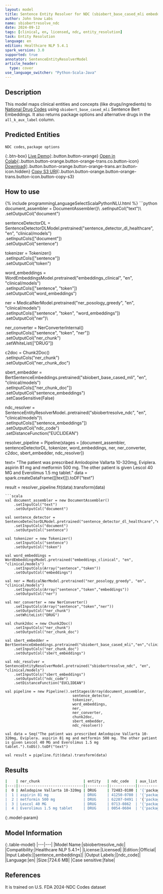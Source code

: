 ```yaml
---
layout: model
title: Sentence Entity Resolver for NDC (sbiobert_base_cased_mli embeddings)
author: John Snow Labs
name: sbiobertresolve_ndc
date: 2024-09-12
tags: [clinical, en, licensed, ndc, entity_resolution]
task: Entity Resolution
language: en
edition: Healthcare NLP 5.4.1
spark_version: 3.0
supported: true
annotator: SentenceEntityResolverModel
article_header:
  type: cover
use_language_switcher: "Python-Scala-Java"
---
```


## Description

This model maps clinical entities and concepts (like drugs/ingredients) to [National Drug Codes](https://www.fda.gov/drugs/drug-approvals-and-databases/national-drug-code-directory) using `sbiobert_base_cased_mli` Sentence Bert Embeddings. It also returns package options and alternative drugs in the `all_k_aux_label` column.

## Predicted Entities

`NDC codes`, `package options`

{:.btn-box}
[Live Demo](https://demo.johnsnowlabs.com/healthcare/ER_NDC/){:.button.button-orange}
[Open in Colab](https://colab.research.google.com/github/JohnSnowLabs/spark-nlp-workshop/blob/master/tutorials/Certification_Trainings/Healthcare/26.Chunk_Mapping.ipynb){:.button.button-orange.button-orange-trans.co.button-icon}
[Download](https://s3.amazonaws.com/auxdata.johnsnowlabs.com/clinical/models/sbiobertresolve_ndc_en_5.4.1_3.0_1726129988440.zip){:.button.button-orange.button-orange-trans.arr.button-icon.hidden}
[Copy S3 URI](s3://auxdata.johnsnowlabs.com/clinical/models/sbiobertresolve_ndc_en_5.4.1_3.0_1726129988440.zip){:.button.button-orange.button-orange-trans.button-icon.button-copy-s3}

## How to use



<div class="tabs-box" markdown="1">
{% include programmingLanguageSelectScalaPythonNLU.html %}
```python
document_assembler = DocumentAssembler()\
    .setInputCol("text")\
    .setOutputCol("document")

sentenceDetectorDL = SentenceDetectorDLModel.pretrained("sentence_detector_dl_healthcare", "en", "clinical/models")\
    .setInputCols(["document"])\
    .setOutputCol("sentence")

tokenizer = Tokenizer()\
    .setInputCols(["sentence"])\
    .setOutputCol("token")

word_embeddings = WordEmbeddingsModel.pretrained("embeddings_clinical", "en", "clinical/models")\
    .setInputCols(["sentence", "token"])\
    .setOutputCol("word_embeddings")

ner = MedicalNerModel.pretrained("ner_posology_greedy", "en", "clinical/models")\
    .setInputCols(["sentence", "token", "word_embeddings"])\
    .setOutputCol("ner")\

ner_converter = NerConverterInternal()\
    .setInputCols(["sentence", "token", "ner"])\
    .setOutputCol("ner_chunk")\
    .setWhiteList(["DRUG"])

c2doc = Chunk2Doc()\
    .setInputCols("ner_chunk")\
    .setOutputCol("ner_chunk_doc")

sbert_embedder = BertSentenceEmbeddings.pretrained("sbiobert_base_cased_mli", "en", "clinical/models")\
    .setInputCols(["ner_chunk_doc"])\
    .setOutputCol("sentence_embeddings")\
    .setCaseSensitive(False)

ndc_resolver = SentenceEntityResolverModel..pretrained("sbiobertresolve_ndc", "en", "clinical/models")\ \
    .setInputCols(["sentence_embeddings"]) \
    .setOutputCol("ndc_code")\
    .setDistanceFunction("EUCLIDEAN")

resolver_pipeline = Pipeline(stages = [document_assembler,
                                       sentenceDetectorDL,
                                       tokenizer,
                                       word_embeddings,
                                       ner,
                                       ner_converter,
                                       c2doc,
                                       sbert_embedder,
                                       ndc_resolver])

text= "The patient was prescribed Amlodopine Vallarta 10-320mg, Eviplera. aspirin 81 mg and metformin 500 mg. The other patient is given Lescol 40 MG and Everolimus 1.5 mg tablet."
data = spark.createDataFrame([[text]]).toDF("text")

result = resolver_pipeline.fit(data).transform(data)
```
```scala
val document_assembler = new DocumentAssembler()
    .setInputCol("text")
    .setOutputCol("document")

val sentence_detector = SentenceDetectorDLModel.pretrained("sentence_detector_dl_healthcare","en","clinical/models")
    .setInputCols("document")
    .setOutputCol("sentence")

val tokenizer = new Tokenizer()
    .setInputCols("sentence")
    .setOutputCol("token")

val word_embeddings = WordEmbeddingsModel.pretrained("embeddings_clinical", "en", "clinical/models")
    .setInputCols(Array("sentence","token"))
    .setOutputCol("embeddings")

val ner = MedicalNerModel.pretrained("ner_posology_greedy", "en", "clinical/models")
    .setInputCols(Array("sentence","token","embeddings"))
    .setOutputCol("ner")

val ner_converter = new NerConverter()
    .setInputCols(Array("sentence","token","ner"))
    .setOutputCol("ner_chunk")
    .setWhiteList("DRUG")

val chunk2doc = new Chunk2Doc()
    .setInputCols("ner_chunk")
    .setOutputCol("ner_chunk_doc")

val sbert_embedder = BertSentenceEmbeddings.pretrained("sbiobert_base_cased_mli","en","clinical/models")
    .setInputCols("ner_chunk_doc")
    .setOutputCol("sbert_embeddings")

val ndc_resolver = SentenceEntityResolverModel.pretrained("sbiobertresolve_ndc", "en", "clinical/models")
    .setInputCols("sbert_embeddings")
    .setOutputCol("ndc_code")
    .setDistanceFunction("EUCLIDEAN")

val pipeline = new Pipeline().setStages(Array(document_assembler,
                               sentence_detector,
                               tokenizer,
                               word_embeddings,
                               ner,
                               ner_converter,
                               chunk2doc,
                               sbert_embedder,
                               ndc_resolver))

val data = Seq("The patient was prescribed Amlodopine Vallarta 10-320mg, Eviplera. aspirin 81 mg and metformin 500 mg. The other patient is given Lescol 40 MG and Everolimus 1.5 mg tablet.").toDS().toDF("text")

val result = pipeline.fit(data).transform(data)
```
</div>

## Results

```bash
|    | ner_chunk                    | entity   | ndc_code   | aux_list                                                                                            |
|---:|:-----------------------------|:---------|:-----------|:----------------------------------------------------------------------------------------------------|
|  0 | Amlodopine Vallarta 10-320mg | DRUG     | 72483-0100 | '{'packages': "['1 BOTTLE in 1 BOX (72483-100-04)  / 120 mL in 1 BOTTLE\']", \'alternatives\': [ ...|
|  1 | aspirin 81 mg                | DRUG     | 41250-0780 | '{'packages': "['1 BOTTLE, PLASTIC in 1 PACKAGE (41250-780-01)  / 120 TABLET, DELAYED RELEASE in ...|
|  2 | metformin 500 mg             | DRUG     | 62207-0491 | '{'packages': "['5000 TABLET in 1 POUCH (62207-491-31)\', \'25000 TABLET in 1 CARTON (62207-491- ...|
|  3 | Lescol 40 MG                 | DRUG     | 0713-0862  | '{'packages': "['30 TABLET, FILM COATED in 1 BOTTLE, PLASTIC (0713-0862-30)\']", \'alternatives\ ...|
|  4 | Everolimus 1.5 mg tablet     | DRUG     | 0054-0604  | '{'packages': "['60 TABLET in 1 BOTTLE (0054-0604-21)\']", \'alternatives\': [\'67877-721\', \'4 ...|
```

{:.model-param}
## Model Information

{:.table-model}
|---|---|
|Model Name:|sbiobertresolve_ndc|
|Compatibility:|Healthcare NLP 5.4.1+|
|License:|Licensed|
|Edition:|Official|
|Input Labels:|[sentence_embeddings]|
|Output Labels:|[ndc_code]|
|Language:|en|
|Size:|724.6 MB|
|Case sensitive:|false|

## References

It is trained on U.S. FDA 2024-NDC Codes dataset